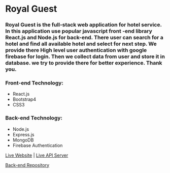 # Royal Guest

### Royal Guest is the full-stack web application for hotel service. In this application use popular javascript front -end library React.js and Node.js for back-end. There user can search for a hotel and find all available hotel and select for next step. We provide there High level user authentication with google firebase for login. Then we collect data from user and store it in database. we try to provide there for better experience. Thank you.

### Front-end Technology:

* React.js
* Bootstrap4
* CSS3

### Back-end Technology:

* Node.js
* Express.js
* MongoDB
* Firebase Authentication


[Live Website](https://royal-guest-team.web.app/) | [Live API Server](https://aqueous-plains-17787.herokuapp.com)


[Back-end Repository](https://github.com/mdumar112233/royal-guest-full-stact-project/tree/main/server)
